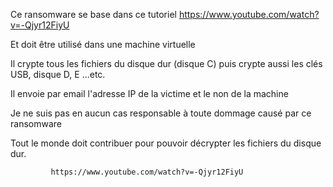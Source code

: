 Ce ransomware se base dans ce tutoriel https://www.youtube.com/watch?v=-Qjyr12FiyU 

 Et doit être utilisé dans une machine virtuelle

Il crypte tous les fichiers du disque dur (disque C) puis crypte aussi les clés USB, disque D, E ...etc.

Il envoie par email l'adresse IP de la victime et le non de la machine

Je ne suis pas en aucun cas responsable à toute dommage causé par ce ransomware

Tout le monde doit contribuer pour pouvoir décrypter les fichiers du disque dur.




             https://www.youtube.com/watch?v=-Qjyr12FiyU
